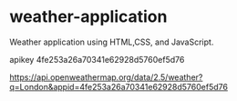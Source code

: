# weather-application
Weather application using HTML,CSS, and JavaScript.


apikey 4fe253a26a70341e62928d5760ef5d76

https://api.openweathermap.org/data/2.5/weather?q=London&appid=4fe253a26a70341e62928d5760ef5d76